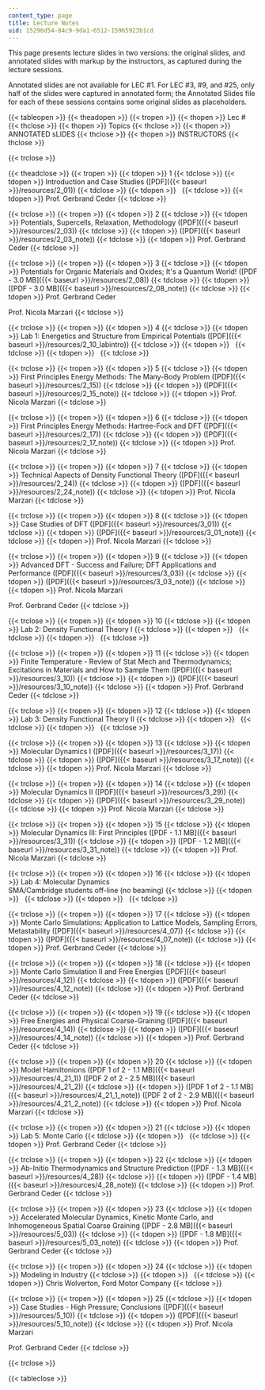 ```yaml
---
content_type: page
title: Lecture Notes
uid: 15296d54-84c9-9da1-6512-15965923b1cd
---
```


This page presents lecture slides in two versions: the original slides, and annotated slides with markup by the instructors, as captured during the lecture sessions.

Annotated slides are not available for LEC #1. For LEC #3, #9, and #25, only half of the slides were captured in annotated form; the Annotated Slides file for each of these sessions contains some original slides as placeholders.

{{< tableopen >}}
{{< theadopen >}}
{{< tropen >}}
{{< thopen >}}
Lec #
{{< thclose >}}
{{< thopen >}}
Topics
{{< thclose >}}
{{< thopen >}}
ANNOTATED sLIDES
{{< thclose >}}
{{< thopen >}}
INSTRUCTORS
{{< thclose >}}

{{< trclose >}}

{{< theadclose >}}
{{< tropen >}}
{{< tdopen >}}
1
{{< tdclose >}}
{{< tdopen >}}
Introduction and Case Studies ([PDF]({{< baseurl >}}/resources/2_01))
{{< tdclose >}}
{{< tdopen >}}
 
{{< tdclose >}}
{{< tdopen >}}
Prof. Gerbrand Ceder
{{< tdclose >}}

{{< trclose >}}
{{< tropen >}}
{{< tdopen >}}
2
{{< tdclose >}}
{{< tdopen >}}
Potentials, Supercells, Relaxation, Methodology ([PDF]({{< baseurl >}}/resources/2_03))
{{< tdclose >}}
{{< tdopen >}}
([PDF]({{< baseurl >}}/resources/2_03_note))
{{< tdclose >}}
{{< tdopen >}}
Prof. Gerbrand Ceder
{{< tdclose >}}

{{< trclose >}}
{{< tropen >}}
{{< tdopen >}}
3
{{< tdclose >}}
{{< tdopen >}}
Potentials for Organic Materials and Oxides; It's a Quantum World! ([PDF - 3.0 MB]({{< baseurl >}}/resources/2_08))
{{< tdclose >}}
{{< tdopen >}}
([PDF - 3.0 MB]({{< baseurl >}}/resources/2_08_note))
{{< tdclose >}}
{{< tdopen >}}
Prof. Gerbrand Ceder  
  
Prof. Nicola Marzari
{{< tdclose >}}

{{< trclose >}}
{{< tropen >}}
{{< tdopen >}}
4
{{< tdclose >}}
{{< tdopen >}}
Lab 1: Energetics and Structure from Empirical Potentials ([PDF]({{< baseurl >}}/resources/2_10_labintro))
{{< tdclose >}}
{{< tdopen >}}
 
{{< tdclose >}}
{{< tdopen >}}
 
{{< tdclose >}}

{{< trclose >}}
{{< tropen >}}
{{< tdopen >}}
5
{{< tdclose >}}
{{< tdopen >}}
First Principles Energy Methods: The Many-Body Problem ([PDF]({{< baseurl >}}/resources/2_15))
{{< tdclose >}}
{{< tdopen >}}
([PDF]({{< baseurl >}}/resources/2_15_note))
{{< tdclose >}}
{{< tdopen >}}
Prof. Nicola Marzari
{{< tdclose >}}

{{< trclose >}}
{{< tropen >}}
{{< tdopen >}}
6
{{< tdclose >}}
{{< tdopen >}}
First Principles Energy Methods: Hartree-Fock and DFT ([PDF]({{< baseurl >}}/resources/2_17))
{{< tdclose >}}
{{< tdopen >}}
([PDF]({{< baseurl >}}/resources/2_17_note))
{{< tdclose >}}
{{< tdopen >}}
Prof. Nicola Marzari
{{< tdclose >}}

{{< trclose >}}
{{< tropen >}}
{{< tdopen >}}
7
{{< tdclose >}}
{{< tdopen >}}
Technical Aspects of Density Functional Theory ([PDF]({{< baseurl >}}/resources/2_24))
{{< tdclose >}}
{{< tdopen >}}
([PDF]({{< baseurl >}}/resources/2_24_note))
{{< tdclose >}}
{{< tdopen >}}
Prof. Nicola Marzari
{{< tdclose >}}

{{< trclose >}}
{{< tropen >}}
{{< tdopen >}}
8
{{< tdclose >}}
{{< tdopen >}}
Case Studies of DFT ([PDF]({{< baseurl >}}/resources/3_01))
{{< tdclose >}}
{{< tdopen >}}
([PDF]({{< baseurl >}}/resources/3_01_note))
{{< tdclose >}}
{{< tdopen >}}
Prof. Nicola Marzari
{{< tdclose >}}

{{< trclose >}}
{{< tropen >}}
{{< tdopen >}}
9
{{< tdclose >}}
{{< tdopen >}}
Advanced DFT - Success and Failure; DFT Applications and Performance ([PDF]({{< baseurl >}}/resources/3_03))
{{< tdclose >}}
{{< tdopen >}}
([PDF]({{< baseurl >}}/resources/3_03_note))
{{< tdclose >}}
{{< tdopen >}}
Prof. Nicola Marzari  
  
Prof. Gerbrand Ceder
{{< tdclose >}}

{{< trclose >}}
{{< tropen >}}
{{< tdopen >}}
10
{{< tdclose >}}
{{< tdopen >}}
Lab 2: Density Functional Theory I
{{< tdclose >}}
{{< tdopen >}}
 
{{< tdclose >}}
{{< tdopen >}}
 
{{< tdclose >}}

{{< trclose >}}
{{< tropen >}}
{{< tdopen >}}
11
{{< tdclose >}}
{{< tdopen >}}
Finite Temperature - Review of Stat Mech and Thermodynamics; Excitations in Materials and How to Sample Them ([PDF]({{< baseurl >}}/resources/3_10))
{{< tdclose >}}
{{< tdopen >}}
([PDF]({{< baseurl >}}/resources/3_10_note))
{{< tdclose >}}
{{< tdopen >}}
Prof. Gerbrand Ceder
{{< tdclose >}}

{{< trclose >}}
{{< tropen >}}
{{< tdopen >}}
12
{{< tdclose >}}
{{< tdopen >}}
Lab 3: Density Functional Theory II
{{< tdclose >}}
{{< tdopen >}}
 
{{< tdclose >}}
{{< tdopen >}}
 
{{< tdclose >}}

{{< trclose >}}
{{< tropen >}}
{{< tdopen >}}
13
{{< tdclose >}}
{{< tdopen >}}
Molecular Dynamics I ([PDF]({{< baseurl >}}/resources/3_17))
{{< tdclose >}}
{{< tdopen >}}
([PDF]({{< baseurl >}}/resources/3_17_note))
{{< tdclose >}}
{{< tdopen >}}
Prof. Nicola Marzari
{{< tdclose >}}

{{< trclose >}}
{{< tropen >}}
{{< tdopen >}}
14
{{< tdclose >}}
{{< tdopen >}}
Molecular Dynamics II ([PDF]({{< baseurl >}}/resources/3_29))
{{< tdclose >}}
{{< tdopen >}}
([PDF]({{< baseurl >}}/resources/3_29_note))
{{< tdclose >}}
{{< tdopen >}}
Prof. Nicola Marzari
{{< tdclose >}}

{{< trclose >}}
{{< tropen >}}
{{< tdopen >}}
15
{{< tdclose >}}
{{< tdopen >}}
Molecular Dynamics III: First Principles ([PDF - 1.1 MB]({{< baseurl >}}/resources/3_31))
{{< tdclose >}}
{{< tdopen >}}
([PDF - 1.2 MB]({{< baseurl >}}/resources/3_31_note))
{{< tdclose >}}
{{< tdopen >}}
Prof. Nicola Marzari
{{< tdclose >}}

{{< trclose >}}
{{< tropen >}}
{{< tdopen >}}
16
{{< tdclose >}}
{{< tdopen >}}
Lab 4: Molecular Dynamics  
SMA/Cambridge students off-line (no beaming)
{{< tdclose >}}
{{< tdopen >}}
 
{{< tdclose >}}
{{< tdopen >}}
 
{{< tdclose >}}

{{< trclose >}}
{{< tropen >}}
{{< tdopen >}}
17
{{< tdclose >}}
{{< tdopen >}}
Monte Carlo Simulations: Application to Lattice Models, Sampling Errors, Metastability ([PDF]({{< baseurl >}}/resources/4_07))
{{< tdclose >}}
{{< tdopen >}}
([PDF]({{< baseurl >}}/resources/4_07_note))
{{< tdclose >}}
{{< tdopen >}}
Prof. Gerbrand Ceder
{{< tdclose >}}

{{< trclose >}}
{{< tropen >}}
{{< tdopen >}}
18
{{< tdclose >}}
{{< tdopen >}}
Monte Carlo Simulation II and Free Energies ([PDF]({{< baseurl >}}/resources/4_12))
{{< tdclose >}}
{{< tdopen >}}
([PDF]({{< baseurl >}}/resources/4_12_note))
{{< tdclose >}}
{{< tdopen >}}
Prof. Gerbrand Ceder
{{< tdclose >}}

{{< trclose >}}
{{< tropen >}}
{{< tdopen >}}
19
{{< tdclose >}}
{{< tdopen >}}
Free Energies and Physical Coarse-Graining ([PDF]({{< baseurl >}}/resources/4_14))
{{< tdclose >}}
{{< tdopen >}}
([PDF]({{< baseurl >}}/resources/4_14_note))
{{< tdclose >}}
{{< tdopen >}}
Prof. Gerbrand Ceder
{{< tdclose >}}

{{< trclose >}}
{{< tropen >}}
{{< tdopen >}}
20
{{< tdclose >}}
{{< tdopen >}}
Model Hamiltonions ([PDF 1 of 2 - 1.1 MB]({{< baseurl >}}/resources/4_21_1)) ([PDF 2 of 2 - 2.5 MB]({{< baseurl >}}/resources/4_21_2))
{{< tdclose >}}
{{< tdopen >}}
([PDF 1 of 2 - 1.1 MB]({{< baseurl >}}/resources/4_21_1_note)) ([PDF 2 of 2 - 2.9 MB]({{< baseurl >}}/resources/4_21_2_note))
{{< tdclose >}}
{{< tdopen >}}
Prof. Nicola Marzari
{{< tdclose >}}

{{< trclose >}}
{{< tropen >}}
{{< tdopen >}}
21
{{< tdclose >}}
{{< tdopen >}}
Lab 5: Monte Carlo
{{< tdclose >}}
{{< tdopen >}}
 
{{< tdclose >}}
{{< tdopen >}}
Prof. Gerbrand Ceder
{{< tdclose >}}

{{< trclose >}}
{{< tropen >}}
{{< tdopen >}}
22
{{< tdclose >}}
{{< tdopen >}}
Ab-Initio Thermodynamics and Structure Prediction ([PDF - 1.3 MB]({{< baseurl >}}/resources/4_28))
{{< tdclose >}}
{{< tdopen >}}
([PDF - 1.4 MB]({{< baseurl >}}/resources/4_28_note))
{{< tdclose >}}
{{< tdopen >}}
Prof. Gerbrand Ceder
{{< tdclose >}}

{{< trclose >}}
{{< tropen >}}
{{< tdopen >}}
23
{{< tdclose >}}
{{< tdopen >}}
Accelerated Molecular Dynamics, Kinetic Monte Carlo, and Inhomogeneous Spatial Coarse Graining ([PDF - 2.8 MB]({{< baseurl >}}/resources/5_03))
{{< tdclose >}}
{{< tdopen >}}
([PDF - 1.8 MB]({{< baseurl >}}/resources/5_03_note))
{{< tdclose >}}
{{< tdopen >}}
Prof. Gerbrand Ceder
{{< tdclose >}}

{{< trclose >}}
{{< tropen >}}
{{< tdopen >}}
24
{{< tdclose >}}
{{< tdopen >}}
Modeling in Industry
{{< tdclose >}}
{{< tdopen >}}
 
{{< tdclose >}}
{{< tdopen >}}
Chris Wolverton, Ford Motor Company
{{< tdclose >}}

{{< trclose >}}
{{< tropen >}}
{{< tdopen >}}
25
{{< tdclose >}}
{{< tdopen >}}
Case Studies - High Pressure; Conclusions ([PDF]({{< baseurl >}}/resources/5_10))
{{< tdclose >}}
{{< tdopen >}}
([PDF]({{< baseurl >}}/resources/5_10_note))
{{< tdclose >}}
{{< tdopen >}}
Prof. Nicola Marzari  
  
Prof. Gerbrand Ceder
{{< tdclose >}}

{{< trclose >}}

{{< tableclose >}}